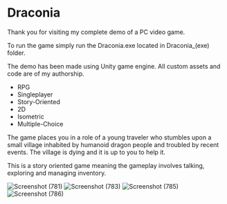 # Draconia

Thank you for visiting my complete demo of a PC video game.

To run the game simply run the Draconia.exe located in Draconia_(exe) folder.

The demo has been made using Unity game engine.
All custom assets and code are of my authorship.

- RPG
- Singleplayer
- Story-Oriented
- 2D
- Isometric
- Multiple-Choice

The game places you in a role of a young traveler who stumbles upon a small village inhabited by humanoid dragon people and troubled by recent events.
The village is dying and it is up to you to help it.

This is a story oriented game meaning the gameplay involves talking, exploring and managing inventory.


![Screenshot (781)](https://github.com/Alex-Gas/Draconia/assets/132370344/96372a93-43db-4de7-8ddb-e0dc6820557a)
![Screenshot (783)](https://github.com/Alex-Gas/Draconia/assets/132370344/ad14ba3b-8e87-47e9-a637-28b451291a47)
![Screenshot (785)](https://github.com/Alex-Gas/Draconia/assets/132370344/c8afec61-012c-4d73-ad72-8f2c60dc6537)
![Screenshot (786)](https://github.com/Alex-Gas/Draconia/assets/132370344/959ed5d1-4822-4edf-936c-c5633d109d91)
